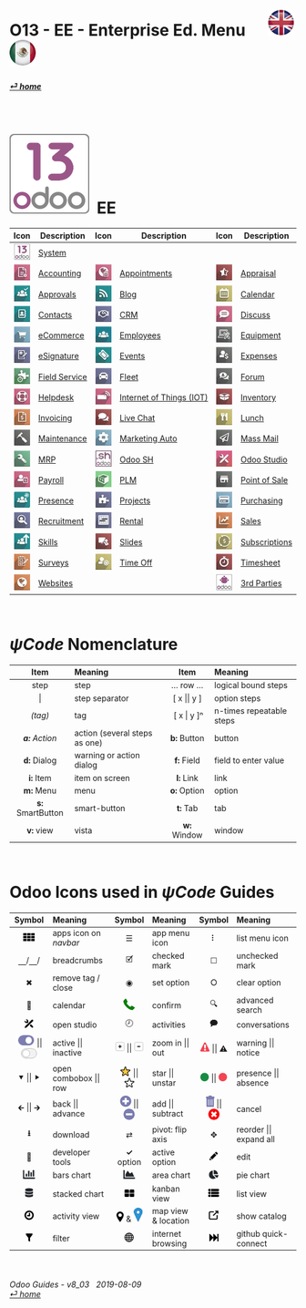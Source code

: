 #  O13 - EE - Enterprise Ed. Menu &nbsp;&nbsp;&nbsp;&nbsp; [![en-uk](/doc/img/en-uk_flag_button_small.png)](/en-uk/o13/ee/en-uk-o13-ee-guides-menu.md) [ ![es-mx](/doc/img/es-mx_flag_button_small.png)](/es-mx/o13/ee/es-mx-o13-ee-guides-menu.md)
#### [_&#x23CE; home_](/en-uk/en-uk-guides-menu.md "Back to Home")    
  
<br>

# [![o13](/doc/img/odoo13.png)](/en-uk/o13/ee/o13/en-uk-o13-ee-o13-system-wide-guides.md) &nbsp;EE
| Icon | Description | Icon | Description | Icon | Description |
| :---: | --- | :---: | --- | :---: | --- |
| [![o13](/doc/img/odoo13.jpg)](/en-uk/o13/ee/o13/en-uk-o13-ee-o13-system-wide-guides.md)                        | [System](/en-uk/o13/ee/o13/en-uk-o13-ee-o13-system-wide-guides.md)                            | | | | |
| [![acc](/doc/img/account_accountant.jpg)](/en-uk/o13/ee/acc/en-uk-o13-ee-acc-accounting-guides.md)             | [Accounting](/en-uk/o13/ee/acc/en-uk-o13-ee-acc-accounting-guides.md)                         | [![apt](/doc/img/appointments.jpg)](/en-uk/o13/ee/apt/en-uk-o13-ee-apt-appointments-guides.md)                 | [Appointments](/en-uk/o13/ee/apt/en-uk-o13-ee-apt-appointments-guides.md)                     | [![apr](/doc/img/hr_appraisal.jpg)](/en-uk/o13/ee/apr/en-uk-o13-ee-apr-appraisal-guides.md)                    | [Appraisal](/en-uk/o13/ee/apr/en-uk-o13-ee-apr-appraisal-guides.md)                           |
| [![apv](/doc/img/approval.jpg)](/en-uk/o13/ee/apv/en-uk-o13-ee-apv-approvals-guides.md)                        | [Approvals](/en-uk/o13/ee/apv/en-uk-o13-ee-apv-approvals-guides.md)                           | [![blg](/doc/img/website_blog.jpg)](/en-uk/o13/ee/blg/en-uk-o13-ee-blg-blog-guides.md)                         | [Blog](/en-uk/o13/ee/blg/en-uk-o13-ee-blg-blog-guides.md)                                     | [![cal](/doc/img/calendar.jpg)](/en-uk/o13/ee/cal/en-uk-o13-ee-cal-calendar-guides.md)                         | [Calendar](/en-uk/o13/ee/cal/en-uk-o13-ee-cal-calendar-guides.md)                             |
| [![ctc](/doc/img/contacts.jpg)](/en-uk/o13/ee/ctc/en-uk-o13-ee-ctc-contacts-guides.md)                         | [Contacts](/en-uk/o13/ee/ctc/en-uk-o13-ee-ctc-contacts-guides.md)                             | [![crm](/doc/img/crm.jpg)](/en-uk/o13/ee/crm/en-uk-o13-ee-crm-crm-guides.md)                                   | [CRM](/en-uk/o13/ee/crm/en-uk-o13-ee-crm-crm-guides.md)                                       | [![dsc](/doc/img/discuss.jpg)](/en-uk/o13/ee/dsc/en-uk-o13-ee-dsc-discuss-guides.md)                           | [Discuss](/en-uk/o13/ee/dsc/en-uk-o13-ee-dsc-discuss-guides.md)                               |
| [![eco](/doc/img/website_sale.jpg)](/en-uk/o13/ee/eco/en-uk-o13-ee-eco-ecommerce-guides.md)                    | [eCommerce](/en-uk/o13/ee/eco/en-uk-o13-ee-eco-ecommerce-guides.md)                           | [![emp](/doc/img/hr_employees.jpg)](/en-uk/o13/ee/emp/en-uk-o13-ee-emp-employees-guides.md)                    | [Employees](/en-uk/o13/ee/emp/en-uk-o13-ee-emp-employees-guides.md)                           | [![equ](/doc/img/equipment.jpg)](/en-uk/o13/ee/equ/en-uk-o13-ee-equ-equipment-guides.md)                       | [Equipment](/en-uk/o13/ee/equ/en-uk-o13-ee-equ-equipment-guides.md)                           |
| [![esg](/doc/img/website_sign.jpg)](/en-uk/o13/ee/esg/en-uk-o13-ee-esg-esignature-guides.md)                   | [eSignature](/en-uk/o13/ee/esg/en-uk-o13-ee-esg-esignature-guides.md)                         | [![eve](/doc/img/event.jpg)](/en-uk/o13/ee/eve/en-uk-o13-ee-eve-events-guides.md)                              | [Events](/en-uk/o13/ee/eve/en-uk-o13-ee-eve-events-guides.md)                                 | [![exp](/doc/img/hr_expense.jpg)](/en-uk/o13/ee/exp/en-uk-o13-ee-exp-expenses-guides.md)                       | [Expenses](/en-uk/o13/ee/exp/en-uk-o13-ee-exp-expenses-guides.md)                             |
| [![fsv](/doc/img/field_service.jpg)](/en-uk/o13/ee/fsv/en-uk-o13-ee-fsv-field-service-guides.md)               | [Field Service](/en-uk/o13/ee/fsv/en-uk-o13-ee-fsv-field-service-guides.md)                   | [![flt](/doc/img/fleet.jpg)](/en-uk/o13/ee/flt/en-uk-o13-ee-flt-fleet-guides.md)                               | [Fleet](/en-uk/o13/ee/flt/en-uk-o13-ee-flt-fleet-guides.md)                                   | [![for](/doc/img/website_forum.jpg)](/en-uk/o13/ee/for/en-uk-o13-ee-for-forum-guides.md)                       | [Forum](/en-uk/o13/ee/for/en-uk-o13-ee-for-forum-guides.md)                                   |
| [![hdk](/doc/img/helpdesk.jpg)](/en-uk/o13/ee/hdk/en-uk-o13-ee-hdk-helpdesk-guides.md)                         | [Helpdesk](/en-uk/o13/ee/hdk/en-uk-o13-ee-hdk-helpdesk-guides.md)                             | [![iot](/doc/img/iot.jpg)](/en-uk/o13/ee/iot/en-uk-o13-ee-iot-internet_of_things-guides.md)                    | [Internet of Things (IOT)](/en-uk/o13/ee/iot/en-uk-o13-ee-iot-internet_of_things-guides.md)   | [![inv](/doc/img/stock.jpg)](/en-uk/o13/ee/inv/en-uk-o13-ee-inv-inventory-guides.md)                           | [Inventory](/en-uk/o13/ee/inv/en-uk-o13-ee-inv-inventory-guides.md)                           |
| [![ivc](/doc/img/account_invoicing.jpg)](/en-uk/o13/ee/ivc/en-uk-o13-ee-ivc-invoicing-guides.md)               | [Invoicing](/en-uk/o13/ee/ivc/en-uk-o13-ee-ivc-invoicing-guides.md)                           | [![lvc](/doc/img/im_livechat.jpg)](/en-uk/o13/ee/lch/en-uk-o13-ee-lch-live_chat-guides.md)                     | [Live Chat](/en-uk/o13/ee/lch/en-uk-o13-ee-lch-live_chat-guides.md)                           | [![lun](/doc/img/lunch.jpg)](/en-uk/o13/ee/lun/en-uk-o13-ee-lun-lunch-guides.md)                               | [Lunch](/en-uk/o13/ee/lun/en-uk-o13-ee-lun-lunch-guides.md)                                   |
| [![mnt](/doc/img/maintenance.jpg)](/en-uk/o13/ee/mnt/en-uk-o13-ee-mnt-maintenance-guides.md)                   | [Maintenance](/en-uk/o13/ee/mnt/en-uk-o13-ee-mnt-maintenance-guides.md)                       | [![mka](/doc/img/marketing_automation.jpg)](/en-uk/o13/ee/mka/en-uk-o13-ee-mka-marketing-automation-guides.md) | [Marketing Auto](/en-uk/o13/ee/mka/en-uk-o13-ee-mka-marketing-automation-guides.md)           | [![msm](/doc/img/mass_mailing.jpg)](/en-uk/o13/ee/msm/en-uk-o13-ee-msm-mass-marketing-guides.md)               | [Mass Mail](/en-uk/o13/ee/msm/en-uk-o13-ee-msm-mass-marketing-guides.md)                      |
| [![mrp](/doc/img/mrp.jpg)](/en-uk/o13/ee/mrp/en-uk-o13-ee-mrp-mrp-guides.md)                                   | [MRP](/en-uk/o13/ee/mrp/en-uk-o13-ee-mrp-mrp-guides.md)                                       | [![osh](/doc/img/odoosh.jpg)](/en-uk/o13/ee/osh/en-uk-o13-ee-osh-odoo-sh-guides.md)                            | [Odoo SH](/en-uk/o13/ee/osh/en-uk-o13-ee-osh-odoo-sh-guides.md)                               | [![stu](/doc/img/web_studio.jpg)](/en-uk/o13/ee/stu/en-uk-o13-ee-stu-studio-guides.md)                         | [Odoo Studio](/en-uk/o13/ee/stu/en-uk-o13-ee-stu-studio-guides.md)                            |
| [![pyr](/doc/img/hr_payroll.jpg)](/en-uk/o13/ee/pyr/en-uk-o13-ee-pyr-payroll-guides.md)                        | [Payroll](/en-uk/o13/ee/pyr/en-uk-o13-ee-pyr-payroll-guides.md)                               | [![plm](/doc/img/plm.jpg)](/en-uk/o13/ee/plm/en-uk-o13-ee-plm-plm-guides.md)                                   | [PLM](/en-uk/o13/ee/plm/en-uk-o13-ee-plm-plm-guides.md)                                       | [![pos](/doc/img/point_of_sale.jpg)](/en-uk/o13/ee/pos/en-uk-o13-ee-pos-point-of-sale-guides.md)               | [Point of Sale](/en-uk/o13/ee/pos/en-uk-o13-ee-pos-point-of-sale-guides.md)                   |
| [![psc](/doc/img/hr_presence.jpg)](/en-uk/o13/ee/psc/en-uk-o13-ee-psc-presence-guides.md)                      | [Presence](/en-uk/o13/ee/psc/en-uk-o13-ee-psc-presence-guides.md)                             | [![prj](/doc/img/project.jpg)](/en-uk/o13/ee/prj/en-uk-o13-ee-prj-projects-guides.md)                          | [Projects](/en-uk/o13/ee/prj/en-uk-o13-ee-prj-projects-guides.md)                             | [![pch](/doc/img/purchase.jpg)](/en-uk/o13/ee/pch/en-uk-o13-ee-pch-purchasing-guides.md)                       | [Purchasing](/en-uk/o13/ee/pch/en-uk-o13-ee-pch-purchasing-guides.md)                         |
| [![rcr](/doc/img/hr_recruitment.jpg)](/en-uk/o13/ee/rcr/en-uk-o13-ee-rcr-recruitment-guides.md)                | [Recruitment](/en-uk/o13/ee/rcr/en-uk-o13-ee-rcr-recruitment-guides.md)                       | [![rnt](/doc/img/rentals.jpg)](/en-uk/o13/ee/rnt/en-uk-o13-ee-rnt-rental-guides.md)                            | [Rental](/en-uk/o13/ee/rnt/en-uk-o13-ee-rnt-rental-guides.md)                                 | [![sls](/doc/img/sale.jpg)](/en-uk/o13/ee/sls/en-uk-o13-ee-sls-sales-guides.md)                                | [Sales](/en-uk/o13/ee/sls/en-uk-o13-ee-sls-sales-guides.md)                                   |
| [![skm](/doc/img/hr_skills.jpg)](/en-uk/o13/ee/skm/en-uk-o13-ee-skm-skills-guides.md)                          | [Skills](/en-uk/o13/ee/skm/en-uk-o13-ee-skm-skills-guides.md)                                 | [![sli](/doc/img/website_slides.jpg)](/en-uk/o13/ee/sli/en-uk-o13-ee-sli-slides-guides.md)                     | [Slides](/en-uk/o13/ee/sli/en-uk-o13-ee-sli-slides-guides.md)                                 | [![sub](/doc/img/sale_subscription.jpg)](/en-uk/o13/ee/sub/en-uk-o13-ee-sub-subscriptions-guides.md)           | [Subscriptions](/en-uk/o13/ee/sub/en-uk-o13-ee-sub-subscriptions-guides.md)                   |
| [![svy](/doc/img/survey.jpg)](/en-uk/o13/ee/svy/en-uk-o13-ee-svy-survey-guides.md)                             | [Surveys](/en-uk/o13/ee/svy/en-uk-o13-ee-svy-survey-guides.md)                                | [![tof](/doc/img/timeoff.jpg)](/en-uk/o13/ee/tof/en-uk-o13-ee-tof-timeoff-guides.md)                           | [Time Off](/en-uk/o13/ee/tof/en-uk-o13-ee-tof-timeoff-guides.md)                              | [![tsh](/doc/img/hr_timesheet.jpg)](/en-uk/o13/ee/tsh/en-uk-o13-ee-tsh-timesheet-guides.md)                    | [Timesheet](/en-uk/o13/ee/tsh/en-uk-o13-ee-tsh-timesheet-guides.md)                           |
| [![web](/doc/img/website.jpg)](/en-uk/o13/ee/web/en-uk-o13-ee-web-websites-builder-guides.md)                  | [Websites](/en-uk/o13/ee/web/en-uk-o13-ee-web-websites-builder-guides.md)                     |                                                                                                                |                                                                                               | [![3rd](/doc/img/third_parties.jpg)](/en-uk/o13/ee/3rd/en-uk-o13-ee-3rd-third-parties-guides.md)               | [3rd Parties](/en-uk/o13/ee/3rd/en-uk-o13-ee-3rd-third-parties-guides.md)                     |

<br>

# _&#x03C8;Code_ Nomenclature
[***Sync***]: # (en-uk-guides-menu)  
[***Sync***]: # (en-uk-o13-ce-guides-menu)  

| Item | Meaning | Item | Meaning | 
| :---: | :--- | :---: | :--- |
| step | step | &#x2026; row &#x2026; | logical bound steps |
| \| | step separator | \[ x \|\| y ] | option steps |
| _(tag)_ | tag | &nbsp;\[ x \| y \]&#x207F; | n-times repeatable steps |
| _**a:** Action_ | action (several steps as one) | **b:** Button | button |
| **d:** Dialog | warning or action dialog | **f:** Field | field to enter value |
| **i:** Item | item on screen | **l:** Link | link |
| **m:** Menu | menu | **o:** Option | option | 
| **s:** SmartButton | smart-button | **t:** Tab | tab | v:View |
| **v:** view | vista | **w:** Window | window |

<br>

# Odoo Icons used in _&#x03C8;Code_ Guides
[***Sync***]: # (en-uk-guides-menu)  
[***Sync***]: # (en-uk-o13-ce-guides-menu)  

| Symbol | Meaning | Symbol | Meaning | Symbol | Meaning | 
| :---: | :--- | :---: | :--- | :---: | :--- |
| ![apps](/doc/img/apps.png) | apps icon on _navbar_ | &#x2630; | app menu icon | &#x2807; | list menu icon |
| &#x23BD;/&#x23BD;/ | breadcrumbs | &#x1F5F9; | checked mark | &#x2610; | unchecked mark |
| &#x2716; | remove tag / close | &#x25C9; | set option | &#x2B58; | clear option |
| &#x1F4C5; | calendar | ![phone_receiver](/doc/img/phone_receiver.png) | confirm | &#x1F50D; | advanced search |
| ![icon_studio_small](/doc/img/icon_studio_small.png) | open studio | &#x1F557; | activities | &#x1F5ED; | conversations |
| ![active](/doc/img/active.png) \|\| ![inactive](/doc/img/inactive.png) | active \|\| inactive | ![button_squared_add](/doc/img/button_squared_add.png) \|\| ![button_squared_sub](/doc/img/button_squared_sub.png) | zoom in \|\| out | ![warning](/doc/img/warning.png) \|\| &#x26A0; | warning \|\| notice |
| &#x2BC6; \|\| &#x2BC8; | open combobox \|\| row | ![star](/doc/img/star.png) \|\| ![unstar](/doc/img/unstar.png) | star \|\| unstar | ![presence_yes](/doc/img/presence_yes.png) \|\| ![presence_no](/doc/img/presence_no.png) | presence \|\| absence |
| &#x1F870; \|\| &#x1F872; | back \|\| advance | ![add](/doc/img/button_add.png) \|\| ![sub](/doc/img/button_sub.png) | add \|\| subtract | ![trashcan](/doc/img/trashcan.png) \|\| ![cancel](/doc/img/cancel.png) | cancel |
| **&#x2B73;** | download | &#x21C4; | pivot: flip axis | &#x2725; | reorder \|\| expand all |
| &#x1F41E; | developer tools | **&#x2713;** option | active option | ![edit](/doc/img/edit.png) | edit |
| ![icon_view_chart_bars_small](/doc/img/icon_view_chart_bars_small.png) | bars chart | ![icon_view_chart_area_small](/doc/img/icon_view_chart_area_small.png) | area chart | ![icon_view_chart_pie_small](/doc/img/icon_view_chart_pie_small.png) | pie chart |
| ![icon_view_chart_area_stacked_small](/doc/img/icon_view_chart_area_stacked_small.png) | stacked chart | ![view_kanban](/doc/img/view_kanban.png) | kanban view | ![view_list](/doc/img/view_list.png) | list view |
| ![view_activity](/doc/img/view_activity.png) | activity view | ![view_map](/doc/img/view_map.png) & ![map_location](/doc/img/map_location.png)| map view & location | ![show_catalog](/doc/img/show_catalog.png) | show catalog |
| ![filter](/doc/img/filter.png) | filter | ![internet_small](/doc/img/internet_small.png) | internet browsing | ![quick_connect](/doc/img/quick_connect.png) | github quick-connect |

<br>  
  
###### Odoo Guides - v8_03 &nbsp; 2019-08-09<br>[_&#x23CE; home_](/en-uk/en-uk-guides-menu.md)
